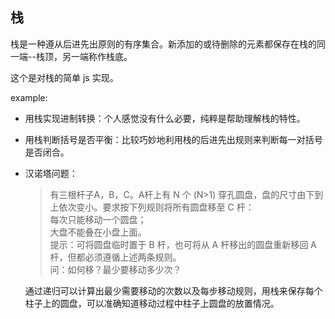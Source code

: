 ## 栈
栈是一种遵从后进先出原则的有序集合。新添加的或待删除的元素都保存在栈的同一端--栈顶，另一端称作栈底。

这个是对栈的简单 js 实现。

example:
* 用栈实现进制转换：个人感觉没有什么必要，纯粹是帮助理解栈的特性。
* 用栈判断括号是否平衡：比较巧妙地利用栈的后进先出规则来判断每一对括号是否闭合。
* 汉诺塔问题：
  
  >有三根杆子A，B，C。A杆上有 N 个 (N>1) 穿孔圆盘，盘的尺寸由下到上依次变小。要求按下列规则将所有圆盘移至 C 杆：  
  每次只能移动一个圆盘；  
  大盘不能叠在小盘上面。  
  提示：可将圆盘临时置于 B 杆，也可将从 A 杆移出的圆盘重新移回 A 杆，但都必须遵循上述两条规则。  
  问：如何移？最少要移动多少次？

  通过递归可以计算出最少需要移动的次数以及每步移动规则，用栈来保存每个柱子上的圆盘，可以准确知道移动过程中柱子上圆盘的放置情况。

